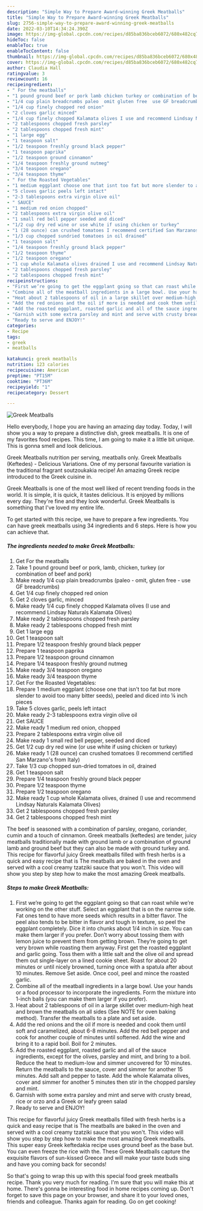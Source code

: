 ```yaml
---
description: "Simple Way to Prepare Award-winning Greek Meatballs"
title: "Simple Way to Prepare Award-winning Greek Meatballs"
slug: 2756-simple-way-to-prepare-award-winning-greek-meatballs
date: 2022-03-10T14:34:24.390Z
image: https://img-global.cpcdn.com/recipes/d85ba836bceb6072/680x482cq70/greek-meatballs-recipe-main-photo.jpg
hideToc: false
enableToc: true
enableTocContent: false
thumbnail: https://img-global.cpcdn.com/recipes/d85ba836bceb6072/680x482cq70/greek-meatballs-recipe-main-photo.jpg
cover: https://img-global.cpcdn.com/recipes/d85ba836bceb6072/680x482cq70/greek-meatballs-recipe-main-photo.jpg
author: Claudia Hall
ratingvalue: 3
reviewcount: 16
recipeingredient:
- " For the meatballs"
- "1 pound ground beef or pork lamb chicken turkey or combination of beef and pork"
- "1/4 cup plain breadcrumbs paleo  omit gluten free  use GF breadcrumbs"
- "1/4 cup finely chopped red onion"
- "2 cloves garlic minced"
- "1/4 cup finely chopped Kalamata olives I use and recommend Lindsay Naturals Kalamata Olives"
- "2 tablespoons chopped fresh parsley"
- "2 tablespoons chopped fresh mint"
- "1 large egg"
- "1 teaspoon salt"
- "1/2 teaspoon freshly ground black pepper"
- "1 teaspoon paprika"
- "1/2 teaspoon ground cinnamon"
- "1/4 teaspoon freshly ground nutmeg"
- "3/4 teaspoon oregano"
- "3/4 teaspoon thyme"
- " For the Roasted Vegetables"
- "1 medium eggplant choose one that isnt too fat but more slender to avoid too many bitter seeds peeled and diced into  inch pieces"
- "5 cloves garlic peels left intact"
- "2-3 tablespoons extra virgin olive oil"
- " SAUCE"
- "1 medium red onion chopped"
- "2 tablespoons extra virgin olive oil"
- "1 small red bell pepper seeded and diced"
- "1/2 cup dry red wine or use white if using chicken or turkey"
- "1 (28 ounce) can crushed tomatoes I recommend certified San Marzanos from Italy"
- "1/3 cup chopped sundried tomatoes in oil drained"
- "1 teaspoon salt"
- "1/4 teaspoon freshly ground black pepper"
- "1/2 teaspoon thyme"
- "1/2 teaspoon oregano"
- "1 cup whole Kalamata olives drained I use and recommend Lindsay Naturals Kalamata Olives"
- "2 tablespoons chopped fresh parsley"
- "2 tablespoons chopped fresh mint"
recipeinstructions:
- "First we’re going to get the eggplant going so that can roast while we’re working on the other stuff.  Select an eggplant that is on the narrow side.  Fat ones tend to have more seeds which results in a bitter flavor.  The peel also tends to be bitter in flavor and tough in texture, so peel the eggplant completely.   Dice it into chunks about 1/4 inch in size.  You can make them larger if you prefer.  Don’t worry about tossing them with lemon juice to prevent them from getting brown.  They’re going to get very brown while roasting them anyway.  First get the roasted eggplant and garlic going. Toss them with a little salt and the olive oil and spread them out single-layer on a lined cookie sheet. Roast for about 20 minutes or until nicely browned, turning once with a spatula after about 10 minutes. Remove Set aside. Once cool, peel and mince the roasted garlic."
- "Combine all of the meatball ingredients in a large bowl. Use your hands or a food processor to incorporate the ingredients. Form the mixture into 1-inch balls (you can make them larger if you prefer)."
- "Heat about 2 tablespoons of oil in a large skillet over medium-high heat and brown the meatballs on all sides (See NOTE for oven baking method). Transfer the meatballs to a plate and set aside."
- "Add the red onions and the oil if more is needed and cook them until soft and caramelized, about 6-8 minutes. Add the red bell pepper and cook for another couple of minutes until softened. Add the wine and bring it to a rapid boil. Boil for 2 minutes."
- "Add the roasted eggplant, roasted garlic and all of the sauce ingredients, except for the olives, parsley and mint, and bring to a boil. Reduce the heat to medium-low and simmer uncovered for 10 minutes. Return the meatballs to the sauce, cover and simmer for another 15 minutes. Add salt and pepper to taste. Add the whole Kalamata olives, cover and simmer for another 5 minutes then stir in the chopped parsley and mint."
- "Garnish with some extra parsley and mint and serve with crusty bread, rice or orzo and a Greek or leafy green salad"
- "Ready to serve and ENJOY!"
categories:
- Recipe
tags:
- greek
- meatballs

katakunci: greek meatballs 
nutrition: 123 calories
recipecuisine: American
preptime: "PT15M"
cooktime: "PT36M"
recipeyield: "1"
recipecategory: Dessert

---
```



![Greek Meatballs](https://img-global.cpcdn.com/recipes/d85ba836bceb6072/680x482cq70/greek-meatballs-recipe-main-photo.jpg)

Hello everybody, I hope you are having an amazing day today. Today, I will show you a way to prepare a distinctive dish, greek meatballs. It is one of my favorites food recipes. This time, I am going to make it a little bit unique. This is gonna smell and look delicious.

Greek Meatballs nutrition per serving, meatballs only. Greek Meatballs (Keftedes) - Delicious Variations. One of my personal favourite variation is the traditional fragrant soutzoukakia recipe! An amazing Greek recipe introduced to the Greek cuisine in.

Greek Meatballs is one of the most well liked of recent trending foods in the world. It is simple, it is quick, it tastes delicious. It is enjoyed by millions every day. They're fine and they look wonderful. Greek Meatballs is something that I've loved my entire life.


To get started with this recipe, we have to prepare a few ingredients. You can have greek meatballs using 34 ingredients and 6 steps. Here is how you can achieve that.

<!--inarticleads1-->

##### The ingredients needed to make Greek Meatballs:

1. Get  For the meatballs
1. Take 1 pound ground beef or pork, lamb, chicken, turkey (or combination of beef and pork)
1. Make ready 1/4 cup plain breadcrumbs (paleo - omit, gluten free - use GF breadcrumbs)
1. Get 1/4 cup finely chopped red onion
1. Get 2 cloves garlic, minced
1. Make ready 1/4 cup finely chopped Kalamata olives (I use and recommend Lindsay Naturals Kalamata Olives)
1. Make ready 2 tablespoons chopped fresh parsley
1. Make ready 2 tablespoons chopped fresh mint
1. Get 1 large egg
1. Get 1 teaspoon salt
1. Prepare 1/2 teaspoon freshly ground black pepper
1. Prepare 1 teaspoon paprika
1. Prepare 1/2 teaspoon ground cinnamon
1. Prepare 1/4 teaspoon freshly ground nutmeg
1. Make ready 3/4 teaspoon oregano
1. Make ready 3/4 teaspoon thyme
1. Get  For the Roasted Vegetables:
1. Prepare 1 medium eggplant (choose one that isn&#39;t too fat but more slender to avoid too many bitter seeds), peeled and diced into ¼ inch pieces
1. Take 5 cloves garlic, peels left intact
1. Make ready 2-3 tablespoons extra virgin olive oil
1. Get  SAUCE
1. Make ready 1 medium red onion, chopped
1. Prepare 2 tablespoons extra virgin olive oil
1. Make ready 1 small red bell pepper, seeded and diced
1. Get 1/2 cup dry red wine (or use white if using chicken or turkey)
1. Make ready 1 (28 ounce) can crushed tomatoes (I recommend certified San Marzano&#39;s from Italy)
1. Take 1/3 cup chopped sun-dried tomatoes in oil, drained
1. Get 1 teaspoon salt
1. Prepare 1/4 teaspoon freshly ground black pepper
1. Prepare 1/2 teaspoon thyme
1. Prepare 1/2 teaspoon oregano
1. Make ready 1 cup whole Kalamata olives, drained (I use and recommend Lindsay Naturals Kalamata Olives)
1. Get 2 tablespoons chopped fresh parsley
1. Get 2 tablespoons chopped fresh mint


The beef is seasoned with a combination of parsley, oregano, coriander, cumin and a touch of cinnamon. Greek meatballs (keftedes) are tender, juicy meatballs traditionally made with ground lamb or a combination of ground lamb and ground beef but they can also be made with ground turkey and. This recipe for flavorful juicy Greek meatballs filled with fresh herbs is a quick and easy recipe that is The meatballs are baked in the oven and served with a cool creamy tzatziki sauce that you won&#39;t. This video will show you step by step how to make the most amazing Greek meatballs. 

<!--inarticleads2-->

##### Steps to make Greek Meatballs:

1. First we’re going to get the eggplant going so that can roast while we’re working on the other stuff.  Select an eggplant that is on the narrow side.  Fat ones tend to have more seeds which results in a bitter flavor.  The peel also tends to be bitter in flavor and tough in texture, so peel the eggplant completely.   Dice it into chunks about 1/4 inch in size.  You can make them larger if you prefer.  Don’t worry about tossing them with lemon juice to prevent them from getting brown.  They’re going to get very brown while roasting them anyway.  First get the roasted eggplant and garlic going. Toss them with a little salt and the olive oil and spread them out single-layer on a lined cookie sheet. Roast for about 20 minutes or until nicely browned, turning once with a spatula after about 10 minutes. Remove Set aside. Once cool, peel and mince the roasted garlic.
1. Combine all of the meatball ingredients in a large bowl. Use your hands or a food processor to incorporate the ingredients. Form the mixture into 1-inch balls (you can make them larger if you prefer).
1. Heat about 2 tablespoons of oil in a large skillet over medium-high heat and brown the meatballs on all sides (See NOTE for oven baking method). Transfer the meatballs to a plate and set aside.
1. Add the red onions and the oil if more is needed and cook them until soft and caramelized, about 6-8 minutes. Add the red bell pepper and cook for another couple of minutes until softened. Add the wine and bring it to a rapid boil. Boil for 2 minutes.
1. Add the roasted eggplant, roasted garlic and all of the sauce ingredients, except for the olives, parsley and mint, and bring to a boil. Reduce the heat to medium-low and simmer uncovered for 10 minutes. Return the meatballs to the sauce, cover and simmer for another 15 minutes. Add salt and pepper to taste. Add the whole Kalamata olives, cover and simmer for another 5 minutes then stir in the chopped parsley and mint.
1. Garnish with some extra parsley and mint and serve with crusty bread, rice or orzo and a Greek or leafy green salad
1. Ready to serve and ENJOY!

This recipe for flavorful juicy Greek meatballs filled with fresh herbs is a quick and easy recipe that is The meatballs are baked in the oven and served with a cool creamy tzatziki sauce that you won&#39;t. This video will show you step by step how to make the most amazing Greek meatballs. This super easy Greek keftedakia recipe uses ground beef as the base but. You can even freeze the rice with the. These Greek Meatballs capture the exquisite flavors of sun-kissed Greece and will make your taste buds sing and have you coming back for seconds! 

So that's going to wrap this up with this special food greek meatballs recipe. Thank you very much for reading. I'm sure that you will make this at home. There's gonna be interesting food in home recipes coming up. Don't forget to save this page on your browser, and share it to your loved ones, friends and colleague. Thanks again for reading. Go on get cooking!
